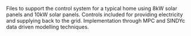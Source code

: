 Files to support the control system for a typical home using 8kW solar panels and 10kW solar panels. Controls included for providing electricity and supplying back to the grid. Implementation through MPC and SINDYc data driven modelling techniques.
